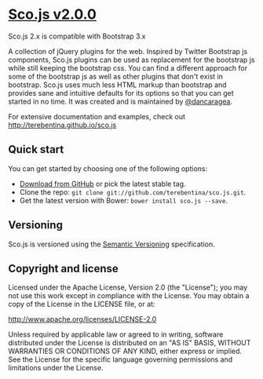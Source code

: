 # [Sco.js v2.0.0](http://terebentina.github.io/sco.js)

Sco.js 2.x is compatible with Bootstrap 3.x

A collection of jQuery plugins for the web. Inspired by Twitter Bootstrap js components, Sco.js plugins can be used as replacement for the bootstrap js while still keeping the bootstrap css.
You can find a different approach for some of the bootstrap js as well as other plugins that don't exist in bootstrap. Sco.js uses much less HTML markup than bootstrap and provides sane and
intuitive defaults for its options so that you can get started in no time.
It was created and is maintained by <a href="http://twitter.com/dancaragea">@dancaragea</a>.

For extensive documentation and examples, check out http://terebentina.github.io/sco.js

## Quick start

You can get started by choosing one of the following options:

* [Download from GitHub](https://github.com/terebentina/sco.js/zipball/master) or pick the latest stable tag.
* Clone the repo: `git clone git://github.com/terebentina/sco.js.git`.
* Get the latest version with Bower: `bower install sco.js --save`.

## Versioning

Sco.js is versioned using the [Semantic Versioning](http://semver.org) specification.

## Copyright and license

Licensed under the Apache License, Version 2.0 (the "License"); you may not use this work except in compliance with the License. You may obtain a copy of the License in the LICENSE file, or at:

http://www.apache.org/licenses/LICENSE-2.0

Unless required by applicable law or agreed to in writing, software distributed under the License is distributed on an "AS IS" BASIS, WITHOUT WARRANTIES OR CONDITIONS OF ANY KIND, either express or implied. See the License for the specific language governing permissions and limitations under the License.
